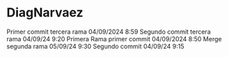 # DiagNarvaez
Primer commit tercera rama 04/09/2024 8:59
Segundo commit tercera rama 04/09/24 9:20
Primera Rama primer commit 04/09/2024 8:50
Merge segunda rama 05/09/24 9:30
Segundo commit 04/09/24 9:15

